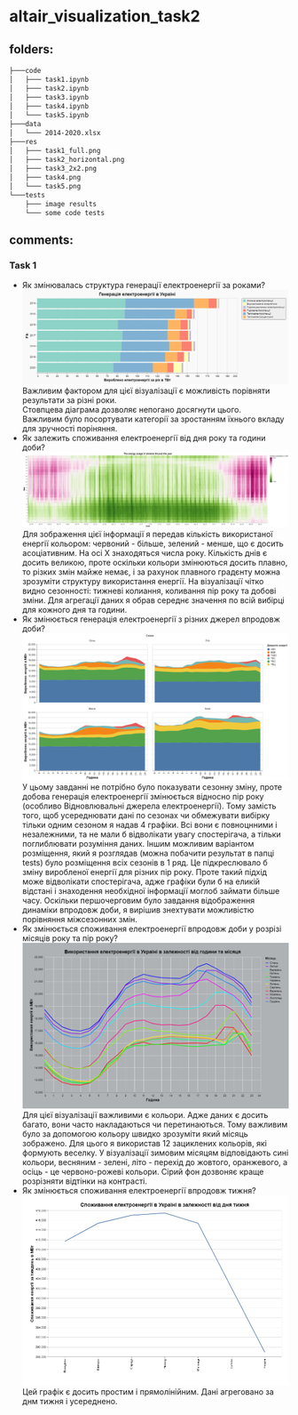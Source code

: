 # altair_visualization_task2

## folders: 
```
├───code  
│   ├─── task1.ipynb
│   ├─── task2.ipynb
│   ├─── task3.ipynb
│   ├─── task4.ipynb
│   └─── task5.ipynb
├───data  
│   └─── 2014-2020.xlsx
├───res  
│   ├─── task1_full.png
│   ├─── task2_horizontal.png
│   ├─── task3_2x2.png
│   ├─── task4.png
│   └─── task5.png
└───tests  
    ├─── image results
    └─── some code tests
```
## comments:
### Task 1
- Як змінювалась структура генерації електроенергії за роками?  
![res/task1 full.png](/res/task1_full.png?raw=true)
Важливим фактором для цієї візуалізації є можливість порівняти результати за різні роки.  
Стовпцева діаграма дозволяє непогано досягнути цього.  
Важливим було посортувати категорії за зростанням їхнього вкладу для зручності поріняння.  
- Як залежить споживання електроенергії від дня року та години доби?
![res/task2_horizontal.png](/res/task2_horizontal.png?raw=true)
Для зображення цієї інформації я передав кількість використаної енергії кольором: червоний - більше, зелений - менше, що є досить асоціативним.
На осі Х знаходяться числа року. Кількість днів є досить великою, проте оскільки кольори змінюються досить плавно, то різких змін майже немає, і за рахунок плавного градєнту можна зрозуміти структуру використання енергії.
На візуалізації чітко видно сезонності: тижневі колиання, коливання пір року та добові зміни.
Для агрегації даних я обрав середнє значення по всій вибірці для кожного дня та години.
- Як змінюється генерація електроенергії з різних джерел впродовж доби?
![res/task3_2x2.png](/res/task3_2x2.png?raw=true)
У цьому завданні не потрібно було показувати сезонну зміну, проте добова генерація електроенергії змінюється відносно пір року (особливо Відновлювальні джерела електроенергії).
Тому замість того, щоб усереднювати дані по сезонах чи обмежувати вибірку тільки одним сезоном я надав 4 графіки. 
Всі вони є повноцнними і незалежними, та не мали б відволікати увагу спостерігача, а тільки поглиблювати розуміння даних. 
Іншим можливим варіантом розміщення, який я розглядав (можна побачити результат в папці tests) було розміщення всіх сезонів в 1 ряд. 
Це підкреслювало б зміну виробленої енергії для різних пір року. Проте такий підхід може відволікати спостерігача, адже графіки були б на еликій відстані і знаходення необхідної інформації моглоб займати більше часу.
Оскільки першочерговим було завдання відображення динаміки впродовж доби, я вирішив знехтувати можливістю порівняння міжсезонних змін.
- Як змінюється споживання електроенергії впродовж доби у розрізі місяців року та пір року?
![res/task3_2x2.png](/res/task4.png?raw=true)
Для цієї візуалізації важливими є кольори. Адже даних є досить багато, вони часто накладаються чи перетинаються.
Тому важливим було за допомогою кольору швидко зрозуміти який місяць зображено. Для цього я використав 12 зациклених кольорів, які формують веселку.
У візуалізації зимовим місяцям відповідають сині кольори, весняним - зелені, літо - перехід до жовтого, оранжевого, а осіць - це червоно-рожеві кольори.
Сірий фон дозвоняє краще розрізняти відтінки на контрасті.
- Як змінюється споживання електроенергії впродовж тижня?
![res/task3_2x2.png](/res/task5.png?raw=true)
Цей графік є досить простим і прямолінійним. Дані агреговано за днм тижня і усереднено.
